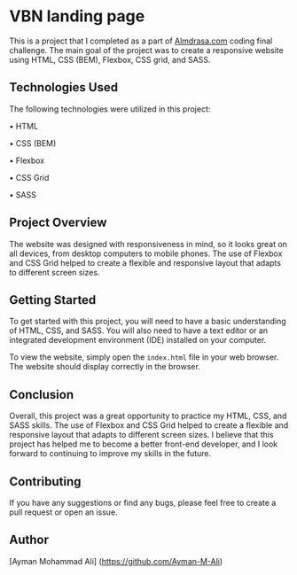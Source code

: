 # VBN landing page

This is a project that I completed as a part of [Almdrasa.com](https://almdrasa.com/)
 coding final challenge. The main goal of the project was to create a responsive website using HTML, CSS (BEM), Flexbox, CSS grid, and SASS.

## Technologies Used

The following technologies were utilized in this project:

•  HTML

•  CSS (BEM)

•  Flexbox

•  CSS Grid

•  SASS


## Project Overview

The website was designed with responsiveness in mind, so it looks great on all devices, from desktop computers to mobile phones. The use of Flexbox and CSS Grid helped to create a flexible and responsive layout that adapts to different screen sizes.

## Getting Started

To get started with this project, you will need to have a basic understanding of HTML, CSS, and SASS. You will also need to have a text editor or an integrated development environment (IDE) installed on your computer.

To view the website, simply open the `index.html` file in your web browser. The website should display correctly in the browser.

## Conclusion

Overall, this project was a great opportunity to practice my HTML, CSS, and SASS skills. The use of Flexbox and CSS Grid helped to create a flexible and responsive layout that adapts to different screen sizes. I believe that this project has helped me to become a better front-end developer, and I look forward to continuing to improve my skills in the future.

## Contributing
If you have any suggestions or find any bugs, please feel free to create a pull request or open an issue.

## Author
[Ayman Mohammad Ali] (https://github.com/Ayman-M-Ali)
